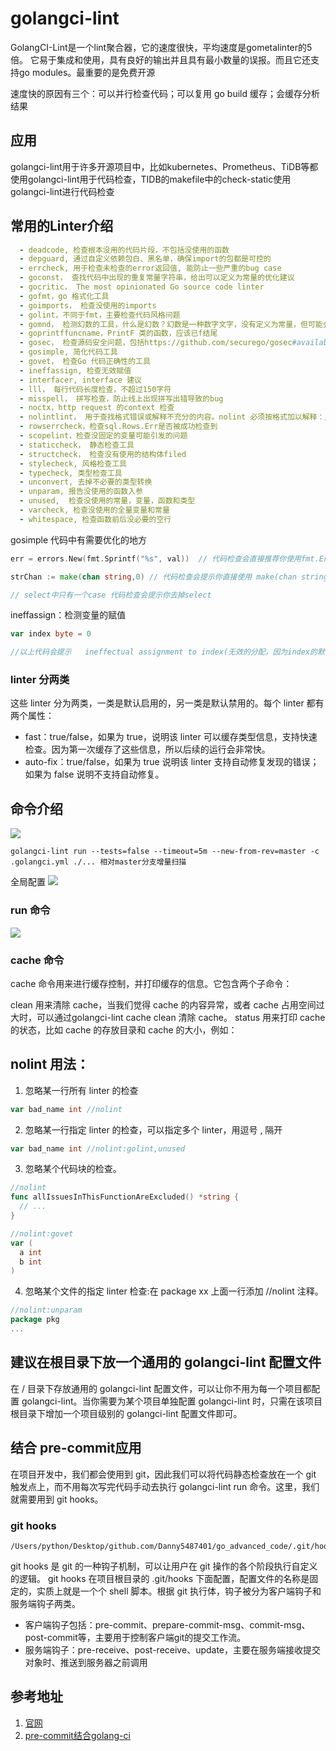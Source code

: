 # golangci-lint

GolangCI-Lint是一个lint聚合器，它的速度很快，平均速度是gometalinter的5倍。
它易于集成和使用，具有良好的输出并且具有最小数量的误报。而且它还支持go modules。最重要的是免费开源

速度快的原因有三个：可以并行检查代码；可以复用 go build 缓存；会缓存分析结果

## 应用

golangci-lint用于许多开源项目中，比如kubernetes、Prometheus、TiDB等都使用golangci-lint用于代码检查，TIDB的makefile中的check-static使用golangci-lint进行代码检查


## 常用的Linter介绍

```yaml
  - deadcode, 检查根本没用的代码片段，不包括没使用的函数
  - depguard, 通过自定义依赖包白、黑名单，确保import的包都是可控的
  - errcheck, 用于检查未检查的error返回值, 能防止一些严重的bug case 
  - goconst， 查找代码中出现的重复常量字符串，给出可以定义为常量的优化建议
  - gocritic， The most opinionated Go source code linter
  - gofmt，go 格式化工具
  - goimports， 检查没使用的imports
  - golint，不同于fmt，主要检查代码风格问题
  - gomnd， 检测幻数的工具，什么是幻数？幻数是一种数字文字，没有定义为常量，但可能会更改，因此可能难以更新。 直接在任何源代码中使用数字而不进行解释被认为是不好的编程习惯。 它使程序更难以阅读，理解和维护。
  - goprintffuncname，PrintF 类的函数，应该已f结尾
  - gosec， 检查源码安全问题，包括https://github.com/securego/gosec#available-rules
  - gosimple, 简化代码工具
  - govet， 检查Go 代码正确性的工具
  - ineffassign, 检查无效赋值
  - interfacer, interface 建议
  - lll， 每行代码长度检查，不超过150字符
  - misspell， 拼写检查，防止线上出现拼写出错导致的bug
  - noctx，http request 的context 检查
  - nolintlint， 用于查找格式错误或解释不充分的内容。nolint 必须按格式加以解释：//nolint:gosec // this is not used in a secure application
  - rowserrcheck，检查sql.Rows.Err是否被成功检查到
  - scopelint，检查没固定的变量可能引发的问题
  - staticcheck， 静态检查工具
  - structcheck， 检查没有使用的结构体filed
  - stylecheck, 风格检查工具
  - typecheck, 类型检查工具
  - unconvert, 去掉不必要的类型转换
  - unparam, 报告没使用的函数入参
  - unused,  检查没使用的常量，变量，函数和类型
  - varcheck, 检查没使用的全量变量和常量
  - whitespace, 检查函数前后没必要的空行
```


gosimple 代码中有需要优化的地方
```go
err = errors.New(fmt.Sprintf("%s", val))  // 代码检查会直接推荐你使用fmt.Errorf(...)

strChan := make(chan string,0) // 代码检查会提示你直接使用 make(chan string)

// select中只有一个case 代码检查会提示你去掉select

```

ineffassign：检测变量的赋值
```go
var index byte = 0

//以上代码会提示   ineffectual assignment to index(无效的分配，因为index的默认值为0)
```

### linter 分两类
这些 linter 分为两类，一类是默认启用的，另一类是默认禁用的。每个 linter 都有两个属性：

- fast：true/false，如果为 true，说明该 linter 可以缓存类型信息，支持快速检查。因为第一次缓存了这些信息，所以后续的运行会非常快。
- auto-fix：true/false，如果为 true 说明该 linter 支持自动修复发现的错误；如果为 false 说明不支持自动修复。

## 命令介绍
![](.golangci_images/golangci_command.png)

```shell
golangci-lint run --tests=false --timeout=5m --new-from-rev=master -c .golangci.yml ./... 相对master分支增量扫描

```

全局配置
![](.golangci_images/golangci_global_config.png)

### run 命令
![](.golangci_images/golangci_run.png)


### cache 命令

cache 命令用来进行缓存控制，并打印缓存的信息。它包含两个子命令：

clean 用来清除 cache，当我们觉得 cache 的内容异常，或者 cache 占用空间过大时，可以通过golangci-lint cache clean 清除 cache。
status 用来打印 cache 的状态，比如 cache 的存放目录和 cache 的大小，例如：



## nolint 用法：
1. 忽略某一行所有 linter 的检查
```go
var bad_name int //nolint
```

2. 忽略某一行指定 linter 的检查，可以指定多个 linter，用逗号 , 隔开
```go
var bad_name int //nolint:golint,unused
```

3. 忽略某个代码块的检查。
```go
//nolint
func allIssuesInThisFunctionAreExcluded() *string {
  // ...
}

//nolint:govet
var (
  a int
  b int
)
```

4. 忽略某个文件的指定 linter 检查:在 package xx 上面一行添加 //nolint 注释。
```go
//nolint:unparam
package pkg
...
```

## 建议在根目录下放一个通用的 golangci-lint 配置文件
在 / 目录下存放通用的 golangci-lint 配置文件，可以让你不用为每一个项目都配置 golangci-lint。当你需要为某个项目单独配置 golangci-lint 时，只需在该项目根目录下增加一个项目级别的 golangci-lint 配置文件即可。


## 结合 pre-commit应用

在项目开发中，我们都会使用到 git，因此我们可以将代码静态检查放在一个 git 触发点上，而不用每次写完代码手动去执行 golangci-lint run 命令。这里，我们就需要用到 git hooks。


### git hooks
```shell
/Users/python/Desktop/github.com/Danny5487401/go_advanced_code/.git/hooks
```
git hooks 是 git 的一种钩子机制，可以让用户在 git 操作的各个阶段执行自定义的逻辑。
git hooks  在项目根目录的 .git/hooks 下面配置，配置文件的名称是固定的，实质上就是一个个 shell 脚本。根据 git 执行体，钩子被分为客户端钩子和服务端钩子两类。

- 客户端钩子包括：pre-commit、prepare-commit-msg、commit-msg、post-commit等，主要用于控制客户端git的提交工作流。
- 服务端钩子：pre-receive、post-receive、update，主要在服务端接收提交对象时、推送到服务器之前调用





## 参考地址
1. [官网](https://github.com/golangci/golangci-lint)
2. [pre-commit结合golang-ci](https://mp.weixin.qq.com/s/h6cez-1E-WumjI7FetlpFQ)